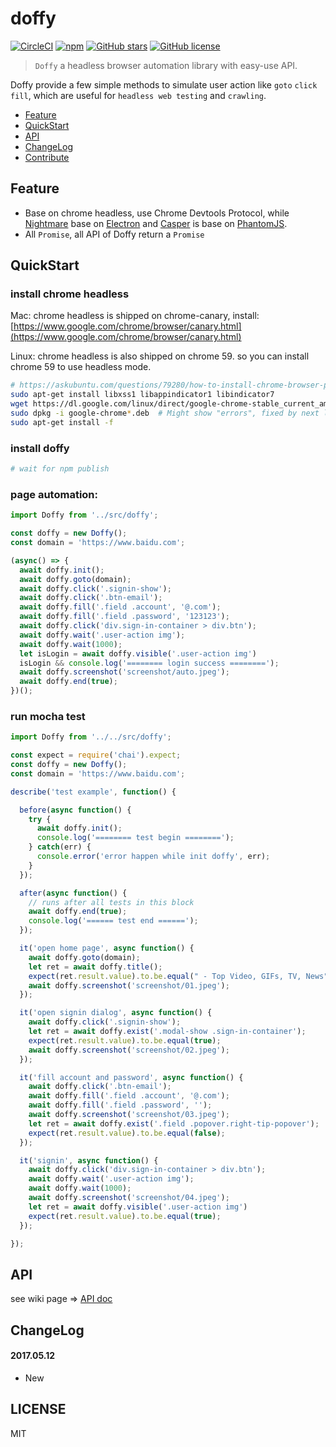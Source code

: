 # doffy

[![CircleCI](https://img.shields.io/circleci/project/qieguo2016/doffy.svg)](https://github.com/qieguo2016/doffy) [![npm](https://img.shields.io/npm/dm/doffy.svg)](https://www.npmjs.com/package/doffy) [![GitHub stars](https://img.shields.io/github/stars/qieguo2016/doffy.svg)](https://github.com/qieguo2016/doffy/stargazers) [![GitHub license](https://img.shields.io/badge/license-MIT-blue.svg)](https://raw.githubusercontent.com/qieguo2016/doffy/master/LICENSE)

> `Doffy` a headless browser automation library with easy-use API. 

Doffy provide a few simple methods to simulate user action like `goto` `click` `fill`, which are useful for `headless web testing` and `crawling`.

* [Feature](#feature)
* [QuickStart](#quickstart)
* [API](#api)
* [ChangeLog](#changelog)
* [Contribute](#contribute)


## Feature

- Base on chrome headless, use Chrome Devtools Protocol, while [Nightmare](https://github.com/segmentio/nightmare) base on [Electron](http://electron.atom.io/) and  [Casper](https://github.com/casperjs/casperjs) is base on [PhantomJS](https://github.com/ariya/phantomjs).
- All `Promise`, all API of Doffy return a `Promise`

## QuickStart

### install chrome headless

Mac: 
chrome headless is shipped on chrome-canary, install: [https://www.google.com/chrome/browser/canary.html](https://www.google.com/chrome/browser/canary.html)

Linux:
chrome headless is also shipped on chrome 59. so you can install chrome 59 to use headless mode.
```bash
# https://askubuntu.com/questions/79280/how-to-install-chrome-browser-properly-via-command-line
sudo apt-get install libxss1 libappindicator1 libindicator7
wget https://dl.google.com/linux/direct/google-chrome-stable_current_amd64.deb
sudo dpkg -i google-chrome*.deb  # Might show "errors", fixed by next line
sudo apt-get install -f
```

### install doffy

```bash
# wait for npm publish
```

### page automation:

```js
import Doffy from '../src/doffy';

const doffy = new Doffy();
const domain = 'https://www.baidu.com';

(async() => {
  await doffy.init();
  await doffy.goto(domain);
  await doffy.click('.signin-show');
  await doffy.click('.btn-email');
  await doffy.fill('.field .account', '@.com');
  await doffy.fill('.field .password', '123123');
  await doffy.click('div.sign-in-container > div.btn');
  await doffy.wait('.user-action img');
  await doffy.wait(1000);
  let isLogin = await doffy.visible('.user-action img')
  isLogin && console.log('======== login success ========');
  await doffy.screenshot('screenshot/auto.jpeg');
  await doffy.end(true);
})();
```

### run mocha test

```js
import Doffy from '../../src/doffy';

const expect = require('chai').expect;
const doffy = new Doffy();
const domain = 'https://www.baidu.com';

describe('test example', function() {

  before(async function() {
    try {
      await doffy.init();
      console.log('======== test begin ========');
    } catch(err) {
      console.error('error happen while init doffy', err);
    }
  });

  after(async function() {
    // runs after all tests in this block
    await doffy.end(true);
    console.log('====== test end ======');
  });

  it('open home page', async function() {
    await doffy.goto(domain);
    let ret = await doffy.title();
    expect(ret.result.value).to.be.equal(" - Top Video, GIFs, TV, News");
    await doffy.screenshot('screenshot/01.jpeg');
  });

  it('open signin dialog', async function() {
    await doffy.click('.signin-show');
    let ret = await doffy.exist('.modal-show .sign-in-container');
    expect(ret.result.value).to.be.equal(true);
    await doffy.screenshot('screenshot/02.jpeg');
  });

  it('fill account and password', async function() {
    await doffy.click('.btn-email');
    await doffy.fill('.field .account', '@.com');
    await doffy.fill('.field .password', '');
    await doffy.screenshot('screenshot/03.jpeg');
    let ret = await doffy.exist('.field .popover.right-tip-popover');
    expect(ret.result.value).to.be.equal(false);
  });

  it('signin', async function() {
    await doffy.click('div.sign-in-container > div.btn');
    await doffy.wait('.user-action img');
    await doffy.wait(1000);
    await doffy.screenshot('screenshot/04.jpeg');
    let ret = await doffy.visible('.user-action img')
    expect(ret.result.value).to.be.equal(true);
  });

});
```

## API

see wiki page => [API doc]()

## ChangeLog

#### 2017.05.12
- New

## LICENSE

MIT

